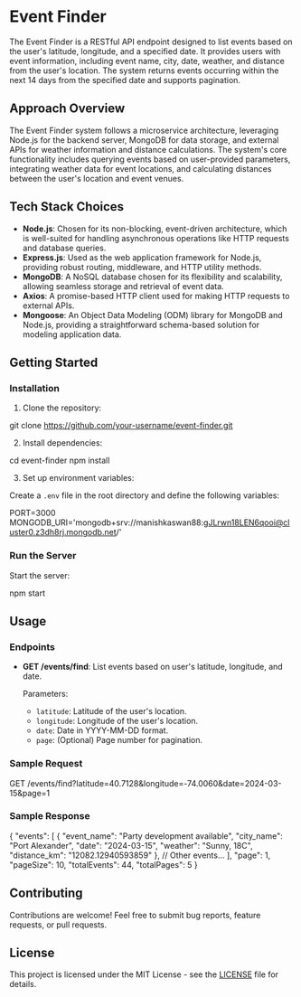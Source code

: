 # Event Finder

The Event Finder is a RESTful API endpoint designed to list events based on the user's latitude, longitude, and a specified date. It provides users with event information, including event name, city, date, weather, and distance from the user's location. The system returns events occurring within the next 14 days from the specified date and supports pagination.

## Approach Overview

The Event Finder system follows a microservice architecture, leveraging Node.js for the backend server, MongoDB for data storage, and external APIs for weather information and distance calculations. The system's core functionality includes querying events based on user-provided parameters, integrating weather data for event locations, and calculating distances between the user's location and event venues.

## Tech Stack Choices

- **Node.js**: Chosen for its non-blocking, event-driven architecture, which is well-suited for handling asynchronous operations like HTTP requests and database queries.
- **Express.js**: Used as the web application framework for Node.js, providing robust routing, middleware, and HTTP utility methods.
- **MongoDB**: A NoSQL database chosen for its flexibility and scalability, allowing seamless storage and retrieval of event data.
- **Axios**: A promise-based HTTP client used for making HTTP requests to external APIs.
- **Mongoose**: An Object Data Modeling (ODM) library for MongoDB and Node.js, providing a straightforward schema-based solution for modeling application data.

## Getting Started

### Installation

1. Clone the repository:

git clone https://github.com/your-username/event-finder.git

2. Install dependencies:

cd event-finder
npm install


3. Set up environment variables:

Create a `.env` file in the root directory and define the following variables:

PORT=3000
MONGODB_URI='mongodb+srv://manishkaswan88:gJLrwn18LEN6qooi@cluster0.z3dh8rj.mongodb.net/'


### Run the Server

Start the server:

npm start


## Usage

### Endpoints

- **GET /events/find**: List events based on user's latitude, longitude, and date.

  Parameters:
  - `latitude`: Latitude of the user's location.
  - `longitude`: Longitude of the user's location.
  - `date`: Date in YYYY-MM-DD format.
  - `page`: (Optional) Page number for pagination.

### Sample Request

GET /events/find?latitude=40.7128&longitude=-74.0060&date=2024-03-15&page=1


### Sample Response

{
"events": [
{
"event_name": "Party development available",
"city_name": "Port Alexander",
"date": "2024-03-15",
"weather": "Sunny, 18C",
"distance_km": "12082.12940593859"
},
// Other events...
],
"page": 1,
"pageSize": 10,
"totalEvents": 44,
"totalPages": 5
}


## Contributing

Contributions are welcome! Feel free to submit bug reports, feature requests, or pull requests.

## License

This project is licensed under the MIT License - see the [LICENSE](LICENSE) file for details.
